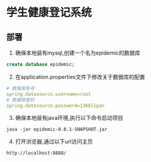 # 学生健康登记系统

## 部署
1. 确保本地装有mysql,创建一个名为epidemic的数据库
```sql
create database epidemic;
```
2. 在application.properties文件下修改关于数据库的配置
```yaml
# 数据库账号
spring.datasource.username=root
# 数据库密码
spring.datasource.password=1366lipan
```
3. 确保本地装有java环境,执行以下命令启动项目
```shell
java -jar epidemic-0.0.1-SNAPSHOT.jar
```
4. 打开浏览器,通过以下url访问主页
```html
http://localhost:8888/
```